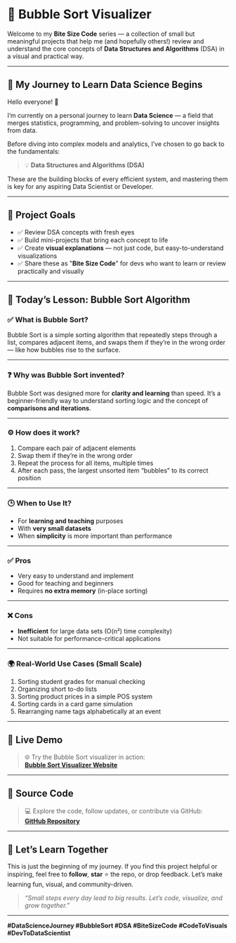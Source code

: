 # 📘 Bubble Sort Visualizer

Welcome to my **Bite Size Code** series — a collection of small but meaningful projects that help me (and hopefully others!) review and understand the core concepts of **Data Structures and Algorithms** (DSA) in a visual and practical way.

---

## 📍 My Journey to Learn Data Science Begins

Hello everyone! 🚀

I’m currently on a personal journey to learn **Data Science** — a field that merges statistics, programming, and problem-solving to uncover insights from data.

Before diving into complex models and analytics, I’ve chosen to go back to the fundamentals:

> 💡 **Data Structures and Algorithms (DSA)**

These are the building blocks of every efficient system, and mastering them is key for any aspiring Data Scientist or Developer.

---

## 🎯 Project Goals

- ✅ Review DSA concepts with fresh eyes  
- ✅ Build mini-projects that bring each concept to life  
- ✅ Create **visual explanations** — not just code, but easy-to-understand visualizations  
- ✅ Share these as "**Bite Size Code**" for devs who want to learn or review practically and visually

---

## 📘 Today’s Lesson: **Bubble Sort Algorithm**

### ✅ What is Bubble Sort?

Bubble Sort is a simple sorting algorithm that repeatedly steps through a list, compares adjacent items, and swaps them if they’re in the wrong order — like how bubbles rise to the surface.

---

### ❓ Why was Bubble Sort invented?

Bubble Sort was designed more for **clarity and learning** than speed. It’s a beginner-friendly way to understand sorting logic and the concept of **comparisons and iterations**.

---

### ⚙️ How does it work?

1. Compare each pair of adjacent elements  
2. Swap them if they’re in the wrong order  
3. Repeat the process for all items, multiple times  
4. After each pass, the largest unsorted item “bubbles” to its correct position

---

### 🕒 When to Use It?

- For **learning and teaching** purposes  
- With **very small datasets**  
- When **simplicity** is more important than performance

---

### ✅ Pros

- Very easy to understand and implement  
- Good for teaching and beginners  
- Requires **no extra memory** (in-place sorting)

---

### ❌ Cons

- **Inefficient** for large data sets (O(n²) time complexity)  
- Not suitable for performance-critical applications

---

### 🌍 Real-World Use Cases (Small Scale)

1. Sorting student grades for manual checking  
2. Organizing short to-do lists  
3. Sorting product prices in a simple POS system  
4. Sorting cards in a card game simulation  
5. Rearranging name tags alphabetically at an event

---

## 🔗 Live Demo

> 🌐 Try the Bubble Sort visualizer in action:  
**[Bubble Sort Visualizer Website](https://sirexlangnmn.github.io/BubbleSortVisualizer/)**

---

## 📂 Source Code

> 💻 Explore the code, follow updates, or contribute via GitHub:  
**[GitHub Repository](https://github.com/sirexlangnmn/BubbleSortVisualizer)**

---

## 🙌 Let’s Learn Together

This is just the beginning of my journey. If you find this project helpful or inspiring, feel free to **follow**, **star** ⭐ the repo, or drop feedback. Let’s make learning fun, visual, and community-driven.

> _“Small steps every day lead to big results. Let’s code, visualize, and grow together.”_

---

**#DataScienceJourney #BubbleSort #DSA #BiteSizeCode #CodeToVisuals #DevToDataScientist**

